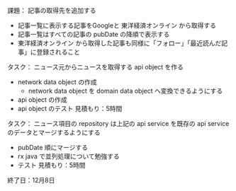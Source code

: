 課題：
記事の取得先を追加する
- 記事一覧に表示する記事をGoogleと 東洋経済オンライン から取得する
- 記事一覧はすべての記事の pubDate の降順で表示する
- 東洋経済オンライン から取得した記事も同様に「フォロー」「最近読んだ記事」に登録されること

タスク：
ニュース元からニュースを取得する api object を作る
- network data object の作成
  - network data object を domain data object へ変換できるようにする
- api object の作成
- api object のテスト
見積もり：5時間

タスク：
ニュース項目の repository は上記の api service を既存の api service のデータとマージするようにする
- pubDate 順にマージする
- rx java で並列処理について勉強する
- テスト
見積もり：5時間

終了日：12月8日
